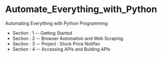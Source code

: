 # Automate_Everything_with_Python
Automating Everything with Python Programming

+ Section : 1 -- Getting Started
+ Section : 2 -- Browser Automation and Web Scraping.
+ Section : 3 -- Project : Stock Price Notifier.
+ Section : 4 -- Accessing APIs and Bulding APIs
